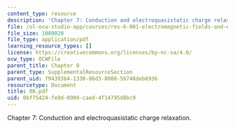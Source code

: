 ```yaml
---
content_type: resource
description: 'Chapter 7: Conduction and electroquasistatic charge relaxation.'
file: /ol-ocw-studio-app/courses/res-6-001-electromagnetic-fields-and-energy-spring-2008/0bf75424fe9d0909caed4f14795d8bc9_08.pdf
file_size: 1080020
file_type: application/pdf
learning_resource_types: []
license: https://creativecommons.org/licenses/by-nc-sa/4.0/
ocw_type: OCWFile
parent_title: Chapter 8
parent_type: SupplementalResourceSection
parent_uid: f94393b4-1330-86d3-8008-5b748deb6936
resourcetype: Document
title: 08.pdf
uid: 0bf75424-fe9d-0909-caed-4f14795d8bc9
---
```

Chapter 7: Conduction and electroquasistatic charge relaxation.